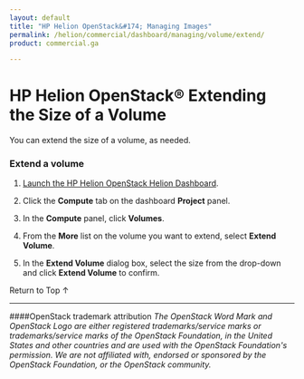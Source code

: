 ```yaml
---
layout: default
title: "HP Helion OpenStack&#174; Managing Images"
permalink: /helion/commercial/dashboard/managing/volume/extend/
product: commercial.ga

---
```

<!--UNDER REVISION-->

<script>

function PageRefresh {
onLoad="window.refresh"
}

PageRefresh();

</script>

<!--
<p style="font-size: small;"> <a href="/helion/commercial/ga1/install/">&#9664; PREV</a> | <a href="/helion/commercial/ga1/install-overview/">&#9650; UP</a> | <a href="/helion/commercial/ga1/">NEXT &#9654;</a> 
-->

# HP Helion OpenStack&#174; Extending the Size of a Volume

You can extend the size of a volume, as needed.

### Extend a volume ###

1. [Launch the HP Helion OpenStack Helion Dashboard](/helion/openstack/dashboard/login/).

2. Click the **Compute** tab on the dashboard **Project** panel.

3. In the **Compute** panel, click **Volumes**.

4. From the **More** list on the volume you want to extend, select **Extend Volume**.

5. In the **Extend Volume** dialog box, select the size from the drop-down and click **Extend Volume** to confirm.

<p><a href="#top" style="padding:14px 0px 14px 0px; text-decoration: none;"> Return to Top &#8593; </a>

----
####OpenStack trademark attribution
*The OpenStack Word Mark and OpenStack Logo are either registered trademarks/service marks or trademarks/service marks of the OpenStack Foundation, in the United States and other countries and are used with the OpenStack Foundation's permission. We are not affiliated with, endorsed or sponsored by the OpenStack Foundation, or the OpenStack community.*